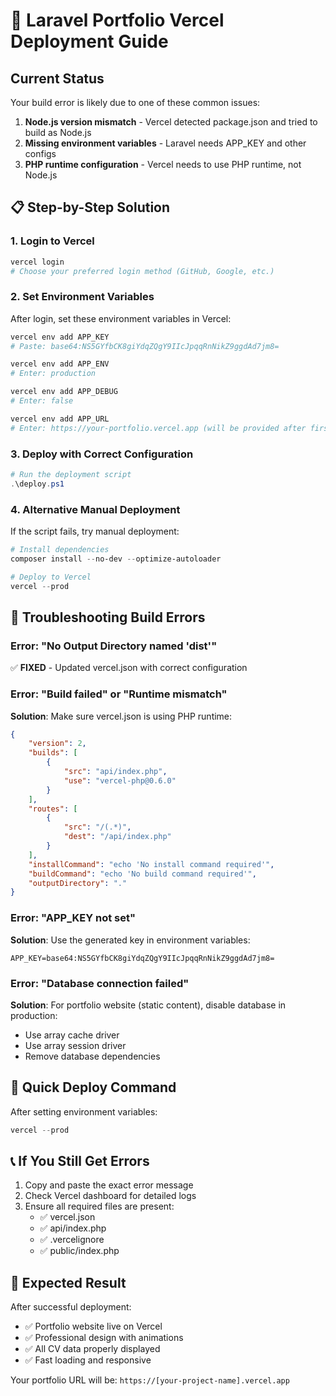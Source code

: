 # 🚀 Laravel Portfolio Vercel Deployment Guide

## Current Status
Your build error is likely due to one of these common issues:
1. **Node.js version mismatch** - Vercel detected package.json and tried to build as Node.js
2. **Missing environment variables** - Laravel needs APP_KEY and other configs
3. **PHP runtime configuration** - Vercel needs to use PHP runtime, not Node.js

## 📋 Step-by-Step Solution

### 1. Login to Vercel
```powershell
vercel login
# Choose your preferred login method (GitHub, Google, etc.)
```

### 2. Set Environment Variables
After login, set these environment variables in Vercel:
```bash
vercel env add APP_KEY
# Paste: base64:NS5GYfbCK8giYdqZQgY9IIcJpqqRnNikZ9ggdAd7jm8=

vercel env add APP_ENV
# Enter: production

vercel env add APP_DEBUG
# Enter: false

vercel env add APP_URL
# Enter: https://your-portfolio.vercel.app (will be provided after first deploy)
```

### 3. Deploy with Correct Configuration
```powershell
# Run the deployment script
.\deploy.ps1
```

### 4. Alternative Manual Deployment
If the script fails, try manual deployment:
```powershell
# Install dependencies
composer install --no-dev --optimize-autoloader

# Deploy to Vercel
vercel --prod
```

## 🔧 Troubleshooting Build Errors

### Error: "No Output Directory named 'dist'"
✅ **FIXED** - Updated vercel.json with correct configuration

### Error: "Build failed" or "Runtime mismatch"
**Solution**: Make sure vercel.json is using PHP runtime:
```json
{
    "version": 2,
    "builds": [
        {
            "src": "api/index.php",
            "use": "vercel-php@0.6.0"
        }
    ],
    "routes": [
        {
            "src": "/(.*)",
            "dest": "/api/index.php"
        }
    ],
    "installCommand": "echo 'No install command required'",
    "buildCommand": "echo 'No build command required'",
    "outputDirectory": "."
}
```

### Error: "APP_KEY not set"
**Solution**: Use the generated key in environment variables:
```
APP_KEY=base64:NS5GYfbCK8giYdqZQgY9IIcJpqqRnNikZ9ggdAd7jm8=
```

### Error: "Database connection failed"
**Solution**: For portfolio website (static content), disable database in production:
- Use array cache driver
- Use array session driver
- Remove database dependencies

## 🎯 Quick Deploy Command
After setting environment variables:
```powershell
vercel --prod
```

## 📞 If You Still Get Errors
1. Copy and paste the exact error message
2. Check Vercel dashboard for detailed logs
3. Ensure all required files are present:
   - ✅ vercel.json
   - ✅ api/index.php
   - ✅ .vercelignore
   - ✅ public/index.php

## 🌟 Expected Result
After successful deployment:
- ✅ Portfolio website live on Vercel
- ✅ Professional design with animations
- ✅ All CV data properly displayed
- ✅ Fast loading and responsive

Your portfolio URL will be: `https://[your-project-name].vercel.app`
